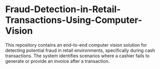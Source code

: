 # Fraud-Detection-in-Retail-Transactions-Using-Computer-Vision
This repository contains an end-to-end computer vision solution for detecting potential fraud in retail environments, specifically during cash transactions. The system identifies scenarios where a cashier fails to generate or provide an invoice after a transaction.
